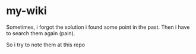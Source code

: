 # my-wiki
Sometimes, i forgot the solution i found some point in the past. Then i have to search them again (pain).

So i try to note them at this repo
